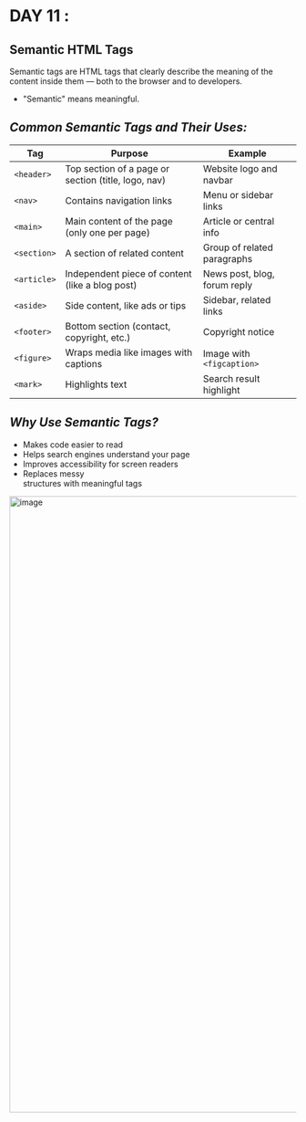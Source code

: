 # DAY 11 :

## Semantic HTML Tags
Semantic tags are HTML tags that clearly describe the meaning of the content inside them — both to the browser and to developers.
* "Semantic" means meaningful.

## **_Common Semantic Tags and Their Uses:_**
| Tag         | Purpose                                             | Example                      |
| ----------- | --------------------------------------------------- | ---------------------------- |
| `<header>`  | Top section of a page or section (title, logo, nav) | Website logo and navbar      |
| `<nav>`     | Contains navigation links                           | Menu or sidebar links        |
| `<main>`    | Main content of the page (only one per page)        | Article or central info      |
| `<section>` | A section of related content                        | Group of related paragraphs  |
| `<article>` | Independent piece of content (like a blog post)     | News post, blog, forum reply |
| `<aside>`   | Side content, like ads or tips                      | Sidebar, related links       |
| `<footer>`  | Bottom section (contact, copyright, etc.)           | Copyright notice             |
| `<figure>`  | Wraps media like images with captions               | Image with `<figcaption>`    |
| `<mark>`    | Highlights text                                     | Search result highlight      |

## **_Why Use Semantic Tags?_**
* Makes code easier to read
* Helps search engines understand your page
* Improves accessibility for screen readers
* Replaces messy <div> structures with meaningful tags

<img width="1920" height="1080" alt="image" src="https://github.com/user-attachments/assets/0f99c5dd-1805-4fa1-86f1-8fde2cae4503" />

